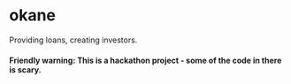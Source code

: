 # okane
Providing loans, creating investors.

#### Friendly warning: This is a hackathon project - some of the code in there is scary.
